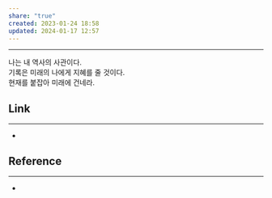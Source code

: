 ```yaml
---
share: "true"
created: 2023-01-24 18:58
updated: 2024-01-17 12:57
---
```


---

나는 내 역사의 사관이다.  
기록은 미래의 나에게 지혜를 줄 것이다.  
현재를 붙잡아 미래에 건네라.




## Link
---
- 


## Reference
---
- 